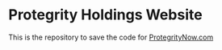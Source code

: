 # Protegrity Holdings Website
This is the repository to save the code for [ProtegrityNow.com](https://protegritynow.com "Protegrity Holdings")
